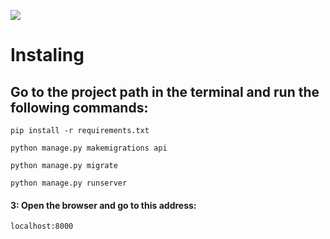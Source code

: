 ![](https://badgen.net/badge/Editor.js/v2.0/blue)


# Instaling
## Go to the project path in the terminal and run the following commands:

```shell
pip install -r requirements.txt

python manage.py makemigrations api

python manage.py migrate
  
python manage.py runserver
```
#### 3: Open the browser and go to this address:

    localhost:8000
